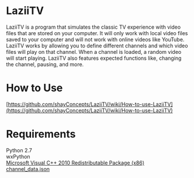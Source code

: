 LaziiTV
==
LaziiTV is a program that simulates the classic TV experience with video files that are stored on your computer.  It will only work with local video files saved to your computer and will not work with online videos like YouTube.  LaziiTV works by allowing you to define different channels and which video files will play on that channel.  When a channel is loaded, a random video will start playing.  LaziiTV also features expected functions like, changing the channel, pausing, and more.

How to Use
==
[https://github.com/shayConcepts/LaziiTV/wiki/How-to-use-LaziiTV](https://github.com/shayConcepts/LaziiTV/wiki/How-to-use-LaziiTV)


Requirements
==
Python 2.7  
wxPython  
[Microsoft Visual C++ 2010 Redistributable Package (x86)](http://www.microsoft.com/en-us/download/details.aspx?id=5555)  
[channel_data.json](https://github.com/shayConcepts/LaziiTV/wiki/channel_data.json-Sample)
